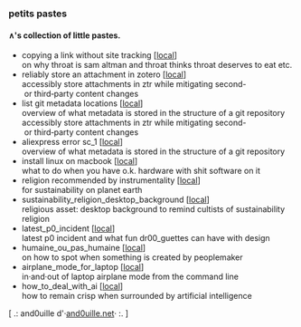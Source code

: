 ### petits pastes

#### ∧'s collection of little pastes.

- copying a link without site tracking \[[local](https://raw.githubusercontent.com/santosoj/petitspastes/main/storage/copying_a_link_without_site_tracking__20240203.txt)\]  
on why throat is sam altman and throat thinks throat deserves to eat etc.
- reliably store an attachment in zotero \[[local](https://raw.githubusercontent.com/santosoj/petitspastes/main/storage/reliably_store_attachment_in_zotero__20240203.txt)\]  
accessibly store attachments in ztr while mitigating second- or third‑party content changes
- list git metadata locations \[[local](https://raw.githubusercontent.com/santosoj/petitspastes/main/storage/list_git_metadata_locations__20240203.txt)\]  
overview of what metadata is stored in the structure of a git repository
accessibly store attachments in ztr while mitigating second- or third‑party content changes
- aliexpress error sc_1 \[[local](https://raw.githubusercontent.com/santosoj/petitspastes/main/storage/aliexpress_error_sc_1__20240206.txt)\]  
overview of what metadata is stored in the structure of a git repository
- install linux on macbook \[[local](https://raw.githubusercontent.com/santosoj/petitspastes/main/storage/install_linux_on_macbook__20240206.txt)\]  
what to do when you have o.k. hardware with shit software on it
- religion recommended by instrumentality \[[local](https://raw.githubusercontent.com/santosoj/petitspastes/main/storage/religion_recommended_by_instrumentality__20240206.txt)\]  
for sustainability on planet earth
- sustainability_religion_desktop_background \[[local](https://raw.githubusercontent.com/santosoj/petitspastes/main/storage/sustainability_religion_desktop_background__20240206.txt)\]  
religious asset: desktop background to remind cultists of sustainability religion
- latest_p0_incident \[[local](https://raw.githubusercontent.com/santosoj/petitspastes/main/storage/latest_p0_incident__20240207.txt)\]  
latest p0 incident and what fun dr00_guettes can have with design
- humaine_ou_pas_humaine \[[local](https://raw.githubusercontent.com/santosoj/petitspastes/main/storage/humaine_ou_pas_humaine__20240209.txt)\]  
on how to spot when something is created by peoplemaker
- airplane_mode_for_laptop \[[local](https://raw.githubusercontent.com/santosoj/petitspastes/main/storage/airplane_mode_for_laptop__20240209.txt)\]  
in·and·out of laptop airplane mode from the command line
- how_to_deal_with_ai \[[local](https://raw.githubusercontent.com/santosoj/petitspastes/main/storage/how_to_deal_with_ai__20240212.txt)\]  
how to remain crisp when surrounded by artificial intelligence

\[ .: and0uille d'·[and0uille.net](https://and0uille.net)· :. \]
